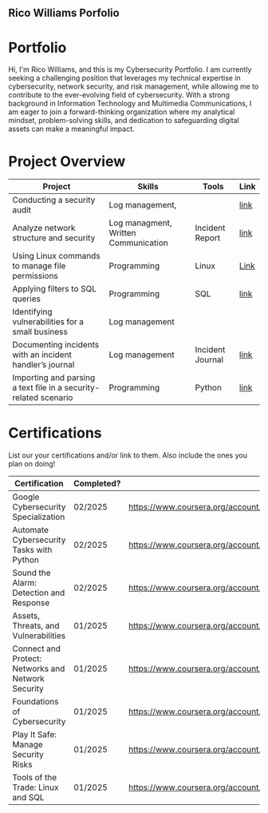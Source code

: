 ## Rico Williams Porfolio

# Portfolio

Hi, I'm Rico Williams, and this is my Cybersecurity Portfolio.
I am currently seeking a challenging position that leverages my technical expertise in cybersecurity, network security, and risk management, while allowing me to contribute to the ever-evolving field of cybersecurity. With a strong background in Information Technology and Multimedia Communications, I am eager to join a forward-thinking organization where my analytical mindset, problem-solving skills, and dedication to safeguarding digital assets can make a meaningful impact.


# Project Overview 
|     Project     |                 Skills                |     Tools       |      Link       |
| --------------- | ------------------------------------- | --------------- | --------------- |
| Conducting a security audit| Log management, |      |  [link](https://docs.google.com/document/d/1eAZJutiUSyj2IO7_69C3vCZSNWegMPG3/edit?usp=drive_link&ouid=113025418551481697887&rtpof=true&sd=true)|
| Analyze network structure and security| Log managment, Written Communication  |   Incident Report |[link](https://docs.google.com/document/d/1wMiq4A_0LsvZ7psm3Pe92A6Vt8fRDog0/edit?usp=sharing&ouid=113025418551481697887&rtpof=true&sd=true)
| Using Linux commands to manage file permissions|  Programming          |    Linux     |     [Link](https://docs.google.com/document/d/1uw5sNcWYYA1iAsq8O615J1fK4xAhlilC/edit?usp=sharing&ouid=113025418551481697887&rtpof=true&sd=true)     |
| Applying filters to SQL queries |  Programming  |        SQL         |   [link  ](https://docs.google.com/document/d/12a2mC6Aq2V2rtin2EtV70Bh0dct5bs73/edit?usp=sharing&ouid=113025418551481697887&rtpof=true&sd=true)      |
| Identifying vulnerabilities for a small business|  Log management      |      |         |   [Link](https://docs.google.com/document/d/1_ZK4fHpVLv0n5Ww3xga4IQPG2KJZOH_v/edit?usp=sharing&ouid=113025418551481697887&rtpof=true&sd=true)   |
| Documenting incidents with an incident handler’s journal |  Log management   |   Incident Journal   | [ link ](https://docs.google.com/document/d/16wb-0RqYcmy11QWDt4h_wdLxRAwHE5YL/edit?usp=sharing&ouid=113025418551481697887&rtpof=true&sd=true)    |
| Importing and parsing a text file in a security-related scenario|  Programming   |  Python      | [link](https://docs.google.com/document/d/1XrguMc56mggAAYql94RdmVGs0jhemgL7/edit?usp=sharing&ouid=113025418551481697887&rtpof=true&sd=true)      | 



# Certifications 
List our your certifications and/or link to them. Also include the ones you plan on doing!

|     Certification     |               Completed?               |     Link       |
| --------------------  | -------------------------------------- | ---------------| 
| Google Cybersecurity Specialization|     02/2025      |                           https://www.coursera.org/account/accomplishments/specialization/5LL8JO3HP8TJ| 
  Automate Cybersecurity Tasks with Python|   02/2025   |                           https://www.coursera.org/account/accomplishments/verify/LGZWT9PVSC7F    | 
  Sound the Alarm: Detection and Response|    02/2025    |                           https://www.coursera.org/account/accomplishments/verify/FI0L6TVWTAE9   | 
  Assets, Threats, and Vulnerabilities|    01/2025       |                            https://www.coursera.org/account/accomplishments/verify/IRVEIBFN8SFP  | 
  Connect and Protect: Networks and Network Security|  01/2025  |                     https://www.coursera.org/account/accomplishments/verify/UQ6T6NB37A5J  | 
  Foundations of Cybersecurity|   01/2025|                                            https://www.coursera.org/account/accomplishments/verify/SNMSYPOYNP2H  | 
  Play It Safe: Manage Security Risks|    01/2025                            |     https://www.coursera.org/account/accomplishments/verify/HD5N6F0Z459V       |
  Tools of the Trade: Linux and SQL|                01/2025                |     https://www.coursera.org/account/accomplishments/verify/AVILGAQL8CI1       | 
